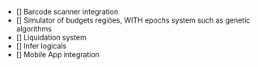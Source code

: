- [] Barcode scanner integration
- [] Simulator of budgets regiões, WITH epochs system such as genetic algorithms
 - [] Liquidation system
 - [] Infer logicals
- [] Mobile App integration